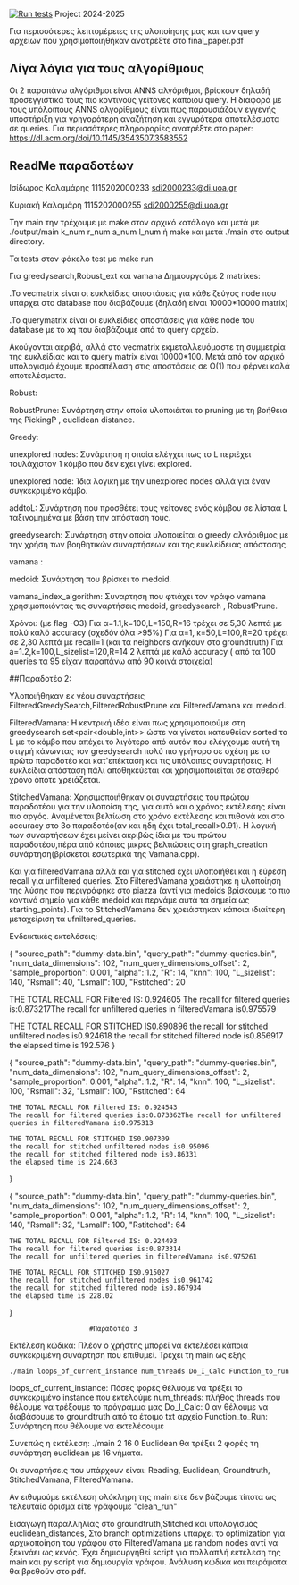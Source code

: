 [![Run tests](https://github.com/KKalamari/Project/actions/workflows/run-tests.yml/badge.svg)](https://github.com/KKalamari/Project/actions/workflows/run-tests.yml)
Project 2024-2025

Για περισσότερες λεπτομέρειες της υλοποίησης μας και των query αρχειων που χρησιμοποιηθήκαν ανατρέξτε στο final_paper.pdf

## Λίγα λόγια για τους αλγορίθμους 

Οι 2 παραπάνω αλγόριθμοι είναι ANNS αλγόριθμοι, βρίσκουν δηλαδή προσεγγιστικά τους πιο κοντινούς γείτονες κάποιου query. Η διαφορά με τους υπόλοιπους ANNS αλγορίθμους είναι πως παρουσιάζουν εγγενής υποστήριξη για γρηγορότερη αναζήτηση και εγγυρότερα αποτελέσματα σε queries. Για περισσότερες πληροφορίες ανατρέξτε στο paper: https://dl.acm.org/doi/10.1145/3543507.3583552


## ReadMe παραδοτέων 

Ισίδωρος Καλαμάρης 1115202000233 sdi2000233@di.uoa.gr

Κυριακή Καλαμάρη 1115202000255 sdi2000255@di.uoa.gr

Την main την τρέχουμε με make στον αρχικό κατάλογο και μετά με ./output/main k_num r_num a_num l_num ή make και μετά ./main στο output directory.

Τα tests στον φάκελο test με make run

Για greedysearch,Robust_ext και vamana Δημιουργούμε 2 matrixes:

.Το vecmatrix είναι οι ευκλείδιες αποστάσεις για κάθε ζεύγος node που υπάρχει στο database που διαβάζουμε (δηλαδή είναι 10000*10000 matrix)

.Το querymatrix είναι οι ευκλείδιες αποστάσεις για κάθε node του database με το xq που διαβάζουμε από το query αρχείο.

Ακούγονται ακριβά, αλλά στο vecmatrix εκμεταλλευόμαστε τη συμμετρία της ευκλείδιας και το query matrix είναι 10000*100. Μετά από τον αρχικό υπολογισμό έχουμε προσπέλαση στις αποστάσεις σε O(1) που φέρνει καλά αποτελέσματα.

Robust:


RobustPrune: Συνάρτηση στην οποία υλοποιέιται το pruning με τη βοήθεια της PickingP , euclidean distance.

Greedy:

unexplored nodes: Συνάρτηση η οποία ελέγχει πως το L περιέχει τουλάχιστον 1 κόμβο που δεν εχει γίνει explored.

unexplored node: Ίδια λογικη με την unexplored nodes αλλά για έναν συγκεκριμένο κόμβο.

addtoL: Συνάρτηση που προσθέτει τους γείτονες ενός κόμβου σε λίσταα L ταξινομημένα με βάση την απόσταση τους.

greedysearch: Συνάρτηση στην οποία υλοποιείται ο greedy αλγόριθμος με την χρήση των βοηθητικών συναρτήσεων και της ευκλείδειας απόστασης.

vamana :

medoid: Συνάρτηση που βρίσκει το medoid.

vamana_index_algorithm: Συναρτηση που φτιάχει τον γράφο vamana χρησιμοποιόντας τις συναρτήσεις medoid, greedysearch , RobustPrune.

Χρόνοι: (με flag -O3) Για α=1.1,k=100,L=150,R=16 τρέχει σε 5,30 λεπτά με πολύ καλό accuracy (σχεδόν όλα >95%) Για α=1, κ=50,L=100,R=20 τρέχει σε 2,30 λεπτά με recall=1 (και τα neighbors ανήκουν στο groundtruth) Για a=1.2,k=100,L_sizelist=120,R=14 2 λεπτά με καλό accuracy ( από τα 100 queries τα 95 είχαν παραπάνω από 90 κοινά στοιχεία)


##Παραδοτέο 2:

Υλοποιήθηκαν εκ νέου συναρτήσεις FilteredGreedySearch,FilteredRobustPrune και FilteredVamana και medoid.

FilteredVamana:
Η κεντρική ιδέα είναι πως χρησιμοποιούμε στη greedysearch set<pair<double,int>> ώστε να γίνεται κατευθείαν sorted το L με το κόμβο που απέχει το λιγότερο από αυτόν που ελέγχουμε αυτή τη στιγμή κάνωντας τον greedysearch πολύ πιο γρήγορο σε σχέση με το πρώτο παραδοτέο και κατ'επέκταση και τις υπόλοιπες συναρτήσεις. Η ευκλείδια απόσταση πάλι αποθηκεύεται και χρησιμοποιείται σε σταθερό χρόνο όποτε χρειάζεται.

StitchedVamana:
Χρησιμοποιήθηκαν οι συναρτήσεις του πρώτου παραδοτέου για την υλοποίση της, για αυτό και ο χρόνος εκτέλεσης είναι πιο αργός. Αναμένεται βελτίωση στο χρόνο εκτέλεσης και πιθανά και στο accuracy στο 3ο παραδοτέο(αν και ήδη έχει total_recall>0.91).
Η λογική των συναρτήσεων έχει μείνει ακριβώς ίδια με του πρώτου παραδοτέου,πέρα από κάποιες μικρές βελτιώσεις στη graph_creation συνάρτηση(βρίσκεται εσωτερικά της Vamana.cpp).

Και για filteredVamana αλλά και για stitched εχει υλοποιήθει και η εύρεση recall για unfiltered queries. Στο  FilteredVamana χρειάστηκε η υλοποίηση της λύσης που περιγράφηκε στο piazza (αντί για medoids βρίσκουμε το πιο κοντινό σημείο για κάθε medoid και περνάμε αυτά τα σημεία ως starting_points). Για το StitchedVamana δεν χρειάστηκαν κάποια ιδιαίτερη μεταχείριση τα ufniltered_queries.


Ενδεικτικές εκτελέσεις:

{
    "source_path": "dummy-data.bin",
    "query_path": "dummy-queries.bin",
    "num_data_dimensions": 102,
    "num_query_dimensions_offset": 2,
    "sample_proportion": 0.001,
    "alpha": 1.2,
    "R": 14,
    "knn": 100,
    "L_sizelist": 140,
    "Rsmall": 40,
    "Lsmall": 100,
    "Rstitched": 20


THE TOTAL RECALL FOR Filtered IS: 0.924605
The recall for filtered queries is:0.873217The recall for unfiltered queries in filteredVamana is0.975579

THE TOTAL RECALL FOR STITCHED IS0.890896
the recall for stitched unfiltered nodes is0.924618
the recall for stitched filtered node is0.856917
the elapsed time is 192.576
}



{
    "source_path": "dummy-data.bin",
    "query_path": "dummy-queries.bin",
    "num_data_dimensions": 102,
    "num_query_dimensions_offset": 2,
    "sample_proportion": 0.001,
    "alpha": 1.2,
    "R": 14,
    "knn": 100,
    "L_sizelist": 100,
    "Rsmall": 32,
    "Lsmall": 100,
    "Rstitched": 64

    THE TOTAL RECALL FOR Filtered IS: 0.924543
    The recall for filtered queries is:0.873362The recall for unfiltered queries in filteredVamana is0.975313

    THE TOTAL RECALL FOR STITCHED IS0.907309
    the recall for stitched unfiltered nodes is0.95096
    the recall for stitched filtered node is0.86331
    the elapsed time is 224.663
}

{
    "source_path": "dummy-data.bin",
    "query_path": "dummy-queries.bin",
    "num_data_dimensions": 102,
    "num_query_dimensions_offset": 2,
    "sample_proportion": 0.001,
    "alpha": 1.2,
    "R": 14,
    "knn": 100,
    "L_sizelist": 140,
    "Rsmall": 32,
    "Lsmall": 100,
    "Rstitched": 64

    THE TOTAL RECALL FOR Filtered IS: 0.924493
    The recall for filtered queries is:0.873314
    The recall for unfiltered queries in filteredVamana is0.975261

    THE TOTAL RECALL FOR STITCHED IS0.915027
    the recall for stitched unfiltered nodes is0.961742
    the recall for stitched filtered node is0.867934
    the elapsed time is 228.02
}



                        #Παραδοτέο 3
Εκτέλεση κώδικα: Πλέον ο χρήστης μπορεί να εκτελέσει κάποια συγκεκριμένη συνάρτηση που επιθυμεί. Τρέχει τη main ως εξής

    ./main loops_of_current_instance num_threads Do_I_Calc Function_to_run

   loops_of_current_instance: Πόσες φορές θέλυομε να τρέξει το συγκεκριμένο instance που εκτελούμε
   num_threads: πλήθος threads που θέλουμε να τρέξουμε το πρόγραμμα μας
   Do_I_Calc: 0 αν θέλουμε να διαβάσουμε το groundtruth από το έτοιμο txt αρχείο
   Function_to_Run: Συνάρτηση που θέλουμε να εκτελέσουμε
   
   Συνεπώς η εκτέλεση: ./main 2 16 0 Euclidean θα τρέξει 2 φορές τη συνάρτηση euclidean με 16 νήματα.

   Οι συναρτήσεις που υπάρχουν είναι: Reading, Euclidean, Groundtruth, StitchedVamana, FilteredVamana. 

   Αν ειθυμούμε εκτέλεση ολόκληρη της main είτε δεν βάζουμε τίποτα ως τελευταίο όρισμα είτε γράφουμε "clean_run"


Εισαγωγή παραλληλίας στο groundtruth,Stitched και υπολογισμός euclidean_distances, Στο branch optimizations υπάρχει το optimization για αρχικοποίηση του γράφου στο FilteredVamana με random nodes αντί να ξεκινάει ως κενός. Έχει δημιουργηθεί script για πολλαπλή εκτέλεση της main και py script για δημιουργία γράφου. Ανάλυση κώδικα και πειράματα θα βρεθούν στο pdf.
